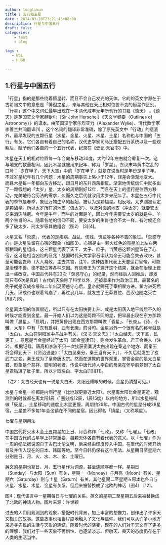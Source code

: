 ```yaml
---
author: longlikun
title : 五行和五星
date : 2024-03-20T23:21:45+08:00
description: 行星与中国五行
draft: false
categories:
    - test
    - blog

tags :
   - WSL
   - HUGO

---
```


## 1.行星与中国五行

「行星」指的是那些绕着恒星转、而且不会自己发光的天体。它的的英文字源在于古希腊文中的意思是「徘徊之星」，来与其他在天上相对位置不变的恒星作区别。「行星」这个中文词汇最早出现在一本清代咸丰元年所刊行的书籍《谈天》 。《谈天》是英国天文学家赫歇尔（Sir John Herschel）《天文学纲要（Outlines of Astronomy）》的译本，由英国汉学家伟烈亚力（Alexander Wylie）、清代数学家李善兰共同翻译[1] 。这个名词的翻译非常准确，除了原先英文中「行动」的意涵外，最早发现的五颗行星（水星、金星、火星、木星、土星）名称也与中国的「五行」有关。它们各自有着自己的名称，汉代史学家司马迁搭配五行系统以及一些观察后，赋予他们各自的一个五行代表，纪录在《史记‧天官书》中。

木星在天上的相对位置每一年会向东移动30度，大约12年左右就会重复一次。这与地支的数量相同，因此木星就被用来纪年、称为「岁星」。东汉末年黄巾之乱的口号：「岁在甲子，天下大吉」中的「岁在甲子」就是在说当时是年份是甲子年。不过岁星纪年有几个问题：木星的周期事实上略小于12年，误差会渐渐地变大。而且木星每一年都向东方移动，跟日月的东升西落相反。渐渐地传统信仰中就多出了一颗假想的「太岁」星。太岁的周期刚好12年，而且在天上的运行是往西方移动，完美地符合历法的需求，久而久之后代就改用太岁来纪年了。木星在五行中代表的季节是春季，象征万物生命的起始，被认为是颗福星。相反地，太岁则被认定是颗凶星。所以太岁所在的地支（值太岁）、以及对面的地支（冲太岁）就要安太岁来消灾除厄。今年是牛年，而牛的对面是羊，因此今年需要安太岁的就是牛、羊两个生肖的人。随着各地的信仰不同，要安太岁的生肖也会不太一样，有时候还会多了破太岁、刑太岁等其他组合（图2） [3][4]。



火星又名「荧惑」，代表的是疾病、战乱、伤残、饥荒等各种不吉的象征。「荧惑守心」是火星驻留在心宿的现象（如图3）。心宿是由一颗火红色的亮星加上左右两颗稍暗的星组成，这三颗星代表了天王、太子、庶子。当荧惑这颗凶星留在了心宿，这可是相当凶险的征兆！战国时代天文学家石申认为帝王可能会失去政权，甚至可能会丧命（大人易政，主去其宫，注1）。这种凶象代表上天要惩罚皇帝，可能是治理不善、德不配位等各种原因。有些帝王为了避开这个结果，就会在治理上做出一些改变。中国古代共有23次「荧惑守心」的纪录，然而经后人回推后，却发现只有6次是真的！古代的天象除了科学以外，还被拿来作为政治工具。最著名的例子就是汉成帝绥和二年出现荧惑守心后，皇帝就赐死了宰相翟方进。翟方进死后几天，汉成帝也跟着驾崩了，再过没几年，就发生了王莽篡位、西汉也随之灭亡[6][7][8]。

金星离太阳的位置很近，所以只有在太阳快要上升、或是太阳落入地平线后不久的时候才能看到金星。最一开始人们以为这是两颗不同的星，把早晨出现在东方那颗叫做「晨星」、「启明」，并把黄昏出现在西方那颗叫做「昏星」、「长庚」。《诗．小雅．大东》中有「东有启明，西有长庚」的诗句。金星另外一个很有名的称号就是「太白」。太白在阴阳家中与战争有关。《汉书‧天文志》：「太白经天，天下革，民更王」，意思是当金星经过了太阳（即金星凌日），则会发生革命、君王会换人（注2）。根据记载，唐高祖李渊不只一次接获密奏说太白出现在秦这个地方、而秦王将会得到天下（《资治通鉴》：「太白见秦分，秦王当有天下」），不久后就发生了玄武门之变，秦王成为了皇帝唐太宗。然而在道教的世界观里，掌管金星的是太白星君、形象是个慈祥、聪明的老者。传说中唐代诗人李白的母亲在怀孕前梦到了太白星君钻进了肚子里，所以才取名白、字太白[10][11]。

（注2：太白经天也有一说是大白天、太阳还耀眼的时候，金星仍清楚可见。）

水星与金星一样都是内侧行星（比地球更靠近太阳）。水星离太阳比金星更近，观测到的时候都在离太阳1辰（1圈分成12辰，1辰15度）以内的地方，所以水星被叫做「辰星」。土星移动的速度比木星更慢，周期约29年。中国古代的星星分成28星宿，土星差不多每1年会坐镇在不同的星宿。因此得名「镇星」（又称填星）。

七曜与星期用法

中国古代将火水木金土五颗星加上日、月合称作「七政」，又称「七曜」。「七政」在中国古代的占星学上非常重要，每颗天体各自有着代表的意义。以「七曜」作为一周的纪法据说源自于古巴比伦文明，后来经由印度传入中国，在唐代的时候开始普及并传入现在的日本、韩国等地。至今日韩仍保有这个用法，从星期日至星期六分别是日、月、火、水、木、金、土曜日。

英文的星期也拿日、月、五行星作为词源，甚至连顺序都一样。星期日（Sunday）与太阳（Sun）有关，星期一（Monday）与月亮（Moon）有关、星期六（Saturday）则与土星（Saturn）有关。其他星期二至星期五原本也各自与火星、水星、木星、金星有关系，但后来被替换成了北欧的神话（图4） [12]。


图4：现代语言中一星期每日与七曜的关系。英文的星期二至星期五后来被替换成了北欧的神话人物。图片来源：许世颖
 

过去的人们用观测到的现象，搭配时代背景，加上丰富的想像力，创作出了许多天文相关的故事。这些故事也相当程度地融入了文化与信仰。我们可以从许多小地方来追寻先民的生活与天象的连结。随着时代的演变，现在的人们对于天文有了更多的理解，我们对于一些天象不再惧怕、也逐渐淡忘。但敬天、畏天的态度仍存在于人类的生活当中。